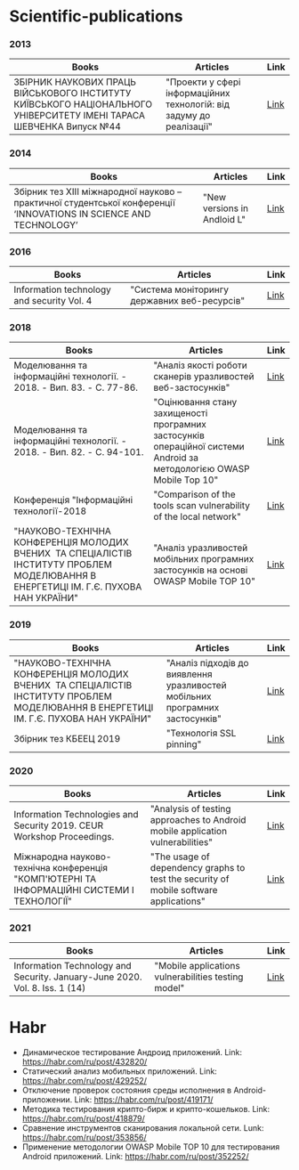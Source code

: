 # Scientific-publications

### 2013 
Books|Articles|Link
-----|--------|------
ЗБІРНИК НАУКОВИХ ПРАЦЬ ВІЙСЬКОВОГО ІНСТИТУТУ КИЇВСЬКОГО НАЦІОНАЛЬНОГО УНІВЕРСИТЕТУ ІМЕНІ ТАРАСА ШЕВЧЕНКА Випуск №44 | "Проекти у сфері інформаційних технологій: від задуму до реалізації" |[Link](https://github.com/Medwed1993/Scientific-publications/blob/main/Збірник%20наукових%20праць%20ВІ%20ім.%20Т.Г.%20Шевченка.pdf)

### 2014
Books|Articles|Link
-----|--------|------
Збірник тез XIІІ міжнародної науково – практичної студентської конференції ‘INNOVATIONS IN SCIENCE AND TECHNOLOGY’| "New versions in Andloid L"| [Link](https://github.com/Medwed1993/Scientific-publications/blob/main/ANDROID%20L%20–%20IS%20A%20NEW%20VERSION%20OF%20ANDROID%20OS.pdf)

### 2016
Books|Articles|Link
-----|--------|------
Information technology and security Vol. 4 | "Система моніторингу державних веб-ресурсів" | [Link](https://github.com/Medwed1993/Scientific-publications/blob/main/Система%20моніторингу%20державних%20веб-ресурсів.pdf)

### 2018
Books|Articles|Link
-----|--------|------
Моделювання та інформаційні технології. - 2018. - Вип. 83. - С. 77-86. | "Аналіз якості роботи сканерів уразливостей веб-застосунків" |[Link](https://github.com/Medwed1993/Scientific-publications/blob/main/Аналіз%20якості%20роботи%20скнері%20уразливостей%20веб-ресурсів.pdf)
Моделювання та інформаційні технології. - 2018. - Вип. 82. - С. 94-101. | "Оцінювання стану захищеності програмних застосунків операційної системи Android за методологією OWASP Mobile Top 10" |[Link](https://github.com/Medwed1993/Scientific-publications/blob/main/Оцінювання%20стану%20захищеності%20програмних%20застосунків%20операційної%20системи%20Android%20за%20методологією%20Owasp%20Mobile%20Top%2010.pdf)
Конференція "Інформаційні технології-2018 | "Comparison of the tools scan vulnerability of the local network" | [Link](https://github.com/Medwed1993/Scientific-publications/blob/main/Zbirnyk%20materialiv%20konferentsii_%20IT%20-%202018.pdf)
"НАУКОВО-ТЕХНІЧНА КОНФЕРЕНЦІЯ МОЛОДИХ ВЧЕНИХ  ТА СПЕЦІАЛІСТІВ ІНСТИТУТУ ПРОБЛЕМ МОДЕЛЮВАННЯ В ЕНЕРГЕТИЦІ ІМ. Г.Є. ПУХОВА НАН УКРАЇНИ"| "Аналіз уразливостей мобільних програмних застосунків на основі OWASP Mobile TOP 10"|[Link](https://github.com/Medwed1993/Scientific-publications/blob/main/Збірник-тез-конференції-2018.pdf)

### 2019
Books|Articles|Link
-----|--------|------
"НАУКОВО-ТЕХНІЧНА КОНФЕРЕНЦІЯ МОЛОДИХ ВЧЕНИХ  ТА СПЕЦІАЛІСТІВ ІНСТИТУТУ ПРОБЛЕМ МОДЕЛЮВАННЯ В ЕНЕРГЕТИЦІ  ІМ. Г.Є. ПУХОВА НАН УКРАЇНИ"|"Аналіз підходів до виявлення уразливостей мобільних програмних застосунків"|[Link](https://github.com/Medwed1993/Scientific-publications/blob/main/Матеріали-конференції-2019.pdf)
Збірник тез КБЕЕЦ 2019|"Технологія SSL pinning"|[Link](https://github.com/Medwed1993/Scientific-publications/blob/main/КБЕЕЦ%202019.pdf)

### 2020
Books|Articles|Link
-----|--------|------
Information Technologies and Security 2019. CEUR Workshop Proceedings.|"Analysis of testing approaches to Android mobile application vulnerabilities"|[Link](https://github.com/Medwed1993/Scientific-publications/blob/main/Analysis%20of%20testing%20approaches%20to%20Android%20mobile%20application%20vulnerabilities.pdf)
Міжнародна науково-технічна конференція "КОМП'ЮТЕРНІ ТА ІНФОРМАЦІЙНІ СИСТЕМИ І ТЕХНОЛОГІЇ"|"The usage of dependency graphs to test the security of mobile software applications"|[Link](https://github.com/Medwed1993/Scientific-publications/blob/main/The%20usage%20of%20dependency%20graphs%20to%20test%20the%20security%20of%20mobile%20software%20applications.pdf)
### 2021
Books|Articles|Link
-----|--------|------
Information Technology and Security. January-June 2020. Vol. 8. Iss. 1 (14)|"Mobile applications vulnerabilities testing model"|[Link](http://its.iszzi.kpi.ua/article/view/218003/232409)
# Habr
* Динамическое тестирование Андроид приложений. Link: https://habr.com/ru/post/432820/
* Статический анализ мобильных приложений. Link: https://habr.com/ru/post/429252/
* Отключение проверок состояния среды исполнения в Android-приложении. Link: https://habr.com/ru/post/419171/
* Методика тестирования крипто-бирж и крипто-кошельков. Link: https://habr.com/ru/post/418879/
* Сравнение инструментов сканирования локальной сети. Lunk: https://habr.com/ru/post/353856/
* Применение методологии OWASP Mobile TOP 10 для тестирования Android приложений. Link: https://habr.com/ru/post/352252/
